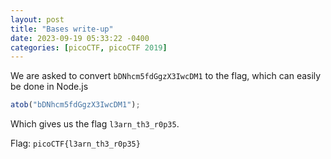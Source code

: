 ```yaml
---
layout: post
title: "Bases write-up"
date: 2023-09-19 05:33:22 -0400
categories: [picoCTF, picoCTF 2019]
---
```


We are asked to convert `bDNhcm5fdGgzX3IwcDM1` to the flag, which can easily
be done in Node.js

```js
atob("bDNhcm5fdGgzX3IwcDM1");
```

Which gives us the flag `l3arn_th3_r0p35`.

Flag: `picoCTF{l3arn_th3_r0p35}`
